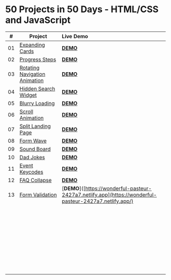 # 50 Projects in 50 Days - HTML/CSS and JavaScript

| #    | Project                                                      | Live Demo                                                    |
| ---- | ------------------------------------------------------------ | :----------------------------------------------------------- |
| 01   | [Expanding Cards](https://github.com/Fuchih/LearningProject/tree/main/project_1) | [**DEMO**](https://zen-khorana-ce82a2.netlify.app)           |
| 02   | [Progress Steps](https://github.com/Fuchih/LearningProject/tree/main/project_2) | [**DEMO**](https://suspicious-wing-565456.netlify.app)       |
| 03   | [Rotating Navigation Animation](https://github.com/Fuchih/LearningProject/tree/main/project_3) | [**DEMO**](https://serene-morse-5197d2.netlify.app)          |
| 04   | [Hidden Search Widget](https://github.com/Fuchih/LearningProject/tree/main/Project_4) | [**DEMO**](https://optimistic-nobel-a5ea50.netlify.app)      |
| 05   | [Blurry Loading](https://github.com/Fuchih/LearningProject/tree/main/Project_5) | [**DEMO**](https://musing-borg-584832.netlify.app)           |
| 06   | [Scroll Animation](https://github.com/Fuchih/LearningProject/tree/main/Project_6) | [**DEMO**](https://objective-chandrasekhar-071616.netlify.app) |
| 07   | [Split Landing Page](https://github.com/Fuchih/LearningProject/tree/main/Project_7) | [**DEMO**](https://brave-poincare-eaa5e4.netlify.app)        |
| 08   | [Form Wave](https://github.com/Fuchih/LearningProject/tree/main/Project_8) | [**DEMO**](https://gallant-benz-cbf680.netlify.app)          |
| 09   | [Sound Board](https://github.com/Fuchih/LearningProject/tree/main/Project_9) | [**DEMO**](https://elated-tesla-a94423.netlify.app)          |
| 10   | [Dad Jokes](https://github.com/Fuchih/LearningProject/tree/main/Project_10) | [**DEMO**](https://flamboyant-rosalind-26fdb4.netlify.app)   |
| 11   | [Event Keycodes](https://github.com/Fuchih/LearningProject/tree/main/Project_11) | [**DEMO**](https://suspicious-feynman-e4366e.netlify.app)    |
| 12   | [FAQ Collapse](https://github.com/Fuchih/LearningProject/tree/main/Project_12) | [**DEMO**](https://gracious-lichterman-e9abde.netlify.app)   |
| 13   | [Form Validation](https://github.com/Fuchih/50Projects50Days_HTML_CSS_JavaScript/tree/main/Project_13) | [**DEMO**]([https://wonderful-pasteur-2427a7.netlify.app](https://wonderful-pasteur-2427a7.netlify.app/) |
|      |                                                              |                                                              |
|      |                                                              |                                                              |
|      |                                                              |                                                              |
|      |                                                              |                                                              |
|      |                                                              |                                                              |
|      |                                                              |                                                              |
|      |                                                              |                                                              |
|      |                                                              |                                                              |
|      |                                                              |                                                              |
|      |                                                              |                                                              |
|      |                                                              |                                                              |
|      |                                                              |                                                              |
|      |                                                              |                                                              |
|      |                                                              |                                                              |
|      |                                                              |                                                              |
|      |                                                              |                                                              |
|      |                                                              |                                                              |
|      |                                                              |                                                              |
|      |                                                              |                                                              |
|      |                                                              |                                                              |
|      |                                                              |                                                              |
|      |                                                              |                                                              |
|      |                                                              |                                                              |
|      |                                                              |                                                              |
|      |                                                              |                                                              |
|      |                                                              |                                                              |
|      |                                                              |                                                              |
|      |                                                              |                                                              |
|      |                                                              |                                                              |
|      |                                                              |                                                              |
|      |                                                              |                                                              |
|      |                                                              |                                                              |
|      |                                                              |                                                              |
|      |                                                              |                                                              |
|      |                                                              |                                                              |
|      |                                                              |                                                              |
